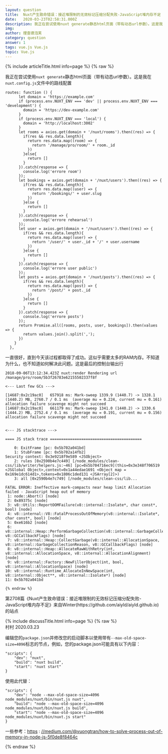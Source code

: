 ```yaml
---
layout: question
title:  Nuxt产生致命错误：接近堆限制的无效标记压缩分配失败-JavaScript堆内存不足
date:   2020-03-23T02:58:31.000Z
description: 我正在尝试使用nuxt generate静态html页面（带有动态url参数）。这是我在nuxt.config.js文件中的路线配置routes  f...
img: 
author: 理查德泡芙
category: question
answer: 1
tags: vue.js Vue.js
topic: Vue.js
---
```

<div class="article-root">
  <div class="article">
    {% include articleTitle.html info=page %}
    {% raw %}
    <div class="article-content"><p><font style="vertical-align: inherit;"><font style="vertical-align: inherit;">我正在尝试使用</font></font><code>nuxt generate</code><font style="vertical-align: inherit;"><font style="vertical-align: inherit;">静态html页面（带有动态url参数）。</font><font style="vertical-align: inherit;">这是我在</font></font><code>nuxt.config.js</code><font style="vertical-align: inherit;"><font style="vertical-align: inherit;">文件中的</font><font style="vertical-align: inherit;">路线配置</font></font></p>

<pre><code>routes: function () {<font></font>
      let domain = 'https://example.com'<font></font>
      if (process.env.NUXT_ENV === 'dev' || process.env.NUXT_ENV === 'development') {<font></font>
        domain = 'https://dev-example.com'<font></font>
      }<font></font>
      if (process.env.NUXT_ENV === 'local') {<font></font>
        domain = 'http://localhost:3002'<font></font>
      }<font></font>
      let rooms = axios.get(domain + '/nuxt/rooms').then((res) =&gt; {<font></font>
        if(res &amp;&amp; res.data.length){<font></font>
          return res.data.map((room) =&gt; {<font></font>
            return '/manage/pro/room/' + room._id<font></font>
          })<font></font>
        }else{<font></font>
          return []<font></font>
        }<font></font>
      }).catch(response =&gt; {<font></font>
        console.log('errore room')<font></font>
      });<font></font>
      let bookings = axios.get(domain + '/nuxt/users').then((res) =&gt; {<font></font>
        if(res &amp;&amp; res.data.length){<font></font>
          return res.data.map((user) =&gt; {<font></font>
            return '/bookings/' + user.slug<font></font>
          })<font></font>
        }else {<font></font>
          return []<font></font>
        }<font></font>
      }).catch(response =&gt; {<font></font>
        console.log('errore rehearsal')<font></font>
      });<font></font>
      let user = axios.get(domain + '/nuxt/users').then((res) =&gt; {<font></font>
        if(res &amp;&amp; res.data.length){<font></font>
          return res.data.map((user) =&gt; {<font></font>
            return '/user/' + user._id + '/' + user.username<font></font>
          })<font></font>
        }else {<font></font>
          return []<font></font>
        }<font></font>
      }).catch(response =&gt; {<font></font>
        console.log('errore user public')<font></font>
      });<font></font>
      let posts = axios.get(domain + '/nuxt/posts').then((res) =&gt; {<font></font>
        if(res &amp;&amp; res.data.length){<font></font>
          return res.data.map((post) =&gt; {<font></font>
            return '/post/' + post._id<font></font>
          })<font></font>
        }else {<font></font>
          return []<font></font>
        }<font></font>
      }).catch(response =&gt; {<font></font>
        console.log('errore posts')<font></font>
      });<font></font>
      return Promise.all([rooms, posts, user, bookings]).then(values =&gt; {<font></font>
        return values.join().split(',');<font></font>
      })<font></font>
    }<font></font>
  },<font></font>
</code></pre>

<p><font style="vertical-align: inherit;"><font style="vertical-align: inherit;">一直很好，直到今天该过程都取得了成功。</font><font style="vertical-align: inherit;">这似乎需要太多的RAM内存。</font><font style="vertical-align: inherit;">不知道为什么，也不知道如何解决此问题。</font><font style="vertical-align: inherit;">这是最后的控制台输出行</font></font></p>

<pre><code>2018-09-06T13:12:34.423Z nuxt:render Rendering url /manage/pro/room/5b3f26783e62155502337f8f<font></font>
<font></font>
&lt;--- Last few GCs ---&gt;<font></font>
<font></font>
[14687:0x2c19ac0]   657918 ms: Mark-sweep 1339.9 (1440.7) -&gt; 1328.1 (1440.2) MB, 2760.7 / 0.1 ms  (average mu = 0.224, current mu = 0.161) allocation failure scavenge might not succeed<font></font>
[14687:0x2c19ac0]   661179 ms: Mark-sweep 1341.0 (1440.2) -&gt; 1330.6 (1444.2) MB, 2752.4 / 0.1 ms  (average mu = 0.191, current mu = 0.156) allocation failure scavenge might not succeed<font></font>
<font></font>
<font></font>
&lt;--- JS stacktrace ---&gt;<font></font>
<font></font>
==== JS stack trace =========================================<font></font>
<font></font>
    0: ExitFrame [pc: 0x5b702a041bd]<font></font>
    1: StubFrame [pc: 0x5b702a14fb2]<font></font>
Security context: 0x3e9218f9e589 &lt;JSObject&gt;<font></font>
    2: rules [0x2590b4e7c449] [/node_modules/clean-css/lib/writer/helpers.js:~46] [pc=0x5b704716ec9](this=0x3e348f706519 &lt;JSGlobal Object&gt;,context=0x1a44edae1691 &lt;Object map = 0x169e1dc614d1&gt;,tokens=0x1806c1ded131 &lt;JSArray[2]&gt;)<font></font>
    3: all [0x2590b4e7c749] [/node_modules/clean-css/lib...<font></font>
<font></font>
FATAL ERROR: Ineffective mark-compacts near heap limit Allocation failed - JavaScript heap out of memory<font></font>
 1: node::Abort() [node]<font></font>
 2: 0x89375c [node]<font></font>
 3: v8::Utils::ReportOOMFailure(v8::internal::Isolate*, char const*, bool) [node]<font></font>
 4: v8::internal::V8::FatalProcessOutOfMemory(v8::internal::Isolate*, char const*, bool) [node]<font></font>
 5: 0xe616b2 [node]<font></font>
 6: v8::internal::Heap::PerformGarbageCollection(v8::internal::GarbageCollector, v8::GCCallbackFlags) [node]<font></font>
 7: v8::internal::Heap::CollectGarbage(v8::internal::AllocationSpace, v8::internal::GarbageCollectionReason, v8::GCCallbackFlags) [node]<font></font>
 8: v8::internal::Heap::AllocateRawWithRetry(int, v8::internal::AllocationSpace, v8::internal::AllocationAlignment) [node]<font></font>
 9: v8::internal::Factory::NewFillerObject(int, bool, v8::internal::AllocationSpace) [node]<font></font>
10: v8::internal::Runtime_AllocateInNewSpace(int, v8::internal::Object**, v8::internal::Isolate*) [node]<font></font>
11: 0x5b702a041bd<font></font>
</code></pre></div>
    {% endraw %}
  </div>
  <p class="winter_mark">第2708篇《Nuxt产生致命错误：接近堆限制的无效标记压缩分配失败-JavaScript堆内存不足》来自Winter(https://github.com/aiyld/aiyld.github.io)的站点</p>
  <div class="discuss-wrapper">
    {% include discussTitle.html info=page %}
    {% raw %}
    <div class="discuss-item">
        <div class="discuss-parent">
          <div class="discuss-meta">
            <span class="discuss-user">村村</span>
            <span class="discuss-time">2020.03.23</span>
          </div>
          <div class="discuss-comment"><p><font style="vertical-align: inherit;"><font style="vertical-align: inherit;">编辑您的</font></font><code>package.json</code><font style="vertical-align: inherit;"><font style="vertical-align: inherit;">并修改您的启动脚本以使用带有</font></font><code>--max-old-space-size=4096</code><font style="vertical-align: inherit;"><font style="vertical-align: inherit;">标志的</font><font style="vertical-align: inherit;">节点，</font><font style="vertical-align: inherit;">例如，您的package.json可能具有以下内容：</font></font></p>

<pre><code>"scripts": {<font></font>
    "dev": "nuxt",<font></font>
    "build": "nuxt build",<font></font>
    "start": "nuxt start"<font></font>
}<font></font>
</code></pre>

<p><font style="vertical-align: inherit;"><font style="vertical-align: inherit;">使用此代替： </font></font></p>

<pre><code>"scripts": {<font></font>
    "dev": "node --max-old-space-size=4096 node_modules/nuxt/bin/nuxt.js nuxt",<font></font>
    "build": "node --max-old-space-size=4096 node_modules/nuxt/bin/nuxt.js build",<font></font>
    "start": "node --max-old-space-size=4096 node_modules/nuxt/bin/nuxt.js start"<font></font>
}<font></font>
</code></pre>

<p><font style="vertical-align: inherit;"><font style="vertical-align: inherit;">一些参考：</font><a href="https://medium.com/@vuongtran/how-to-solve-process-out-of-memory-in-node-js-5f0de8f8464c" rel="nofollow noreferrer"><font style="vertical-align: inherit;">https</font></a><font style="vertical-align: inherit;"> : </font></font><a href="https://medium.com/@vuongtran/how-to-solve-process-out-of-memory-in-node-js-5f0de8f8464c" rel="nofollow noreferrer"><font style="vertical-align: inherit;"><font style="vertical-align: inherit;">//medium.com/@vuongtran/how-to-solve-process-out-of-memory-in-node-js-5f0de8f8464c</font></font></a></p></div>
        </div></div>
    {% endraw %}
  </div>
<div>
